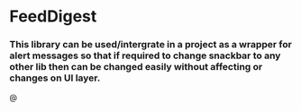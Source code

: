 # FeedDigest

### This library can be used/intergrate in a project as a wrapper for alert messages so that if required to change snackbar to any other lib then can be changed easily without affecting or changes on UI layer.

@
